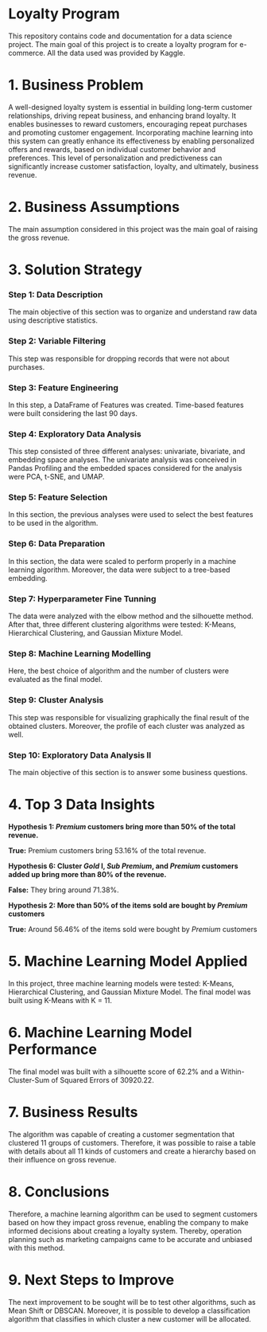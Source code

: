 # Loyalty Program

This repository contains code and documentation for a data science project. The main goal of this project is to create a loyalty program for e-commerce. All the data used was provided by Kaggle.


# 1. Business Problem

A well-designed loyalty system is essential in building long-term customer relationships, driving repeat business, and enhancing brand loyalty. It enables businesses to reward customers, encouraging repeat purchases and promoting customer engagement. Incorporating machine learning into this system can greatly enhance its effectiveness by enabling personalized offers and rewards, based on individual customer behavior and preferences. This level of personalization and predictiveness can significantly increase customer satisfaction, loyalty, and ultimately, business revenue.


# 2. Business Assumptions

The main assumption considered in this project was the main goal of raising the gross revenue.


# 3. Solution Strategy

### Step 1: Data Description

The main objective of this section was to organize and understand raw data using descriptive statistics.

### Step 2: Variable Filtering

This step was responsible for dropping records that were not about purchases.

### Step 3: Feature Engineering

In this step, a DataFrame of Features was created. Time-based features were built considering the last 90 days.

### Step 4: Exploratory Data Analysis

This step consisted of three different analyses: univariate, bivariate, and embedding space analyses. The univariate analysis was conceived in Pandas Profiling and the embedded spaces considered for the analysis were PCA, t-SNE, and UMAP.

### Step 5: Feature Selection

In this section, the previous analyses were used to select the best features to be used in the algorithm.

### Step 6: Data Preparation

In this section, the data were scaled to perform properly in a machine learning algorithm. Moreover, the data were subject to a tree-based embedding.

### Step 7: Hyperparameter Fine Tunning

The data were analyzed with the elbow method and the silhouette method. After that, three different clustering algorithms were tested: K-Means, Hierarchical Clustering, and Gaussian Mixture Model.

### Step 8: Machine Learning Modelling

Here, the best choice of algorithm and the number of clusters were evaluated as the final model.

### Step 9: Cluster Analysis

This step was responsible for visualizing graphically the final result of the obtained clusters. Moreover, the profile of each cluster was analyzed as well.

### Step 10: Exploratory Data Analysis II

The main objective of this section is to answer some business questions.


# 4. Top 3 Data Insights

**Hypothesis 1: _Premium_ customers bring more than 50% of the total revenue.**

**True:** Premium customers bring 53.16% of the total revenue.

**Hypothesis 6: Cluster _Gold_ I, _Sub Premium_, and _Premium_ customers added up bring more than 80% of the revenue.**

**False:** They bring around 71.38%.

**Hypothesis 2: More than 50% of the items sold are bought by _Premium_ customers**

**True:** Around 56.46% of the items sold were bought by _Premium_ customers


# 5. Machine Learning Model Applied

In this project, three machine learning models were tested: K-Means, Hierarchical Clustering, and Gaussian Mixture Model. The final model was built using K-Means with K = 11.


# 6. Machine Learning Model Performance

The final model was built with a silhouette score of 62.2% and a Within-Cluster-Sum of Squared Errors of 30920.22.


# 7. Business Results

The algorithm was capable of creating a customer segmentation that clustered 11 groups of customers. Therefore, it was possible to raise a table with details about all 11 kinds of customers and create a hierarchy based on their influence on gross revenue.


# 8. Conclusions

Therefore, a machine learning algorithm can be used to segment customers based on how they impact gross revenue, enabling the company to make informed decisions about creating a loyalty system. Thereby, operation planning such as marketing campaigns came to be accurate and unbiased with this method. 


# 9. Next Steps to Improve

The next improvement to be sought will be to test other algorithms, such as Mean Shift or DBSCAN. Moreover, it is possible to develop a classification algorithm that classifies in which cluster a new customer will be allocated.
